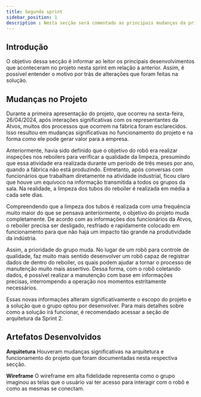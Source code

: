 ```yaml
---
title: Segunda sprint
sidebar_position: 1
description : Nesta secção será comentado as principais mudanças da primeira para a segunda sprint.
---
```



## Introdução 
O objetivo dessa secção é informar ao leitor os principais desenvolvimentos que aconteceram no projeto nesta sprint em relação a anterior. Assim, é possível entender o motivo por trás de alterações que foram feitas na solução.

## Mudanças no Projeto

Durante a primeira apresentação do projeto, que ocorreu na sexta-feira, 26/04/2024, após interações significativas com os representantes da Atvos, muitos dos processos que ocorrem na fábrica foram esclarecidos. Isso resultou em mudanças significativas no funcionamento do projeto e na forma como ele pode gerar valor para a empresa.

Anteriormente, havia sido definido que o objetivo do robô era realizar inspeções nos reboilers para verificar a qualidade da limpeza, presumindo que essa atividade era realizada durante um período de três meses por ano, quando a fábrica não está produzindo. Entretanto, após conversas com funcionários que trabalham diretamente na atividade industrial, ficou claro que houve um equívoco na informação transmitida a todos os grupos da sala. Na realidade, a limpeza dos tubos do reboiler é realizada em média a cada sete dias.

Compreendendo que a limpeza dos tubos é realizada com uma frequência muito maior do que se pensava anteriormente, o objetivo do projeto muda completamente. De acordo com as informações dos funcionários da Atvos, o reboiler precisa ser desligado, resfriado e rapidamente colocado em funcionamento para que não haja um impacto tão grande na produtividade da indústria.

Assim, a prioridade do grupo muda. No lugar de um robô para controle de qualidade, faz muito mais sentido desenvolver um robô capaz de registrar dados de dentro do reboiler, os quais podem ajudar a tornar o processo de manutenção muito mais assertivo. Dessa forma, com o robô coletando dados, é possível realizar a manutenção com base em informações precisas, interrompendo a operação nos momentos estritamente necessários.

Essas novas informações alteram significativamente o escopo do projeto e a solução que o grupo optou por desenvolver. Para mais detalhes sobre como a solução irá funcionar, é recomendado acessar a seção de arquitetura da Sprint 2.

## Artefatos Desenvolvidos 

**Arquitetura** Houveram mudanças significativas na arquitetura e funcionamento do projeto que foram documentadas nesta respectiva secção. 

**Wireframe** O wireframe em alta fidelidade representa como o grupo imaginou as telas que o usuário vai ter acesso para interagir com o robô e como as mesmas se conectam.